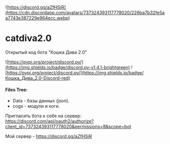 ![https://discord.gg/aZfHSjR](https://cdn.discordapp.com/avatars/737324393117778020/226ba7b32fe5aa7743e387229e964ecc.webp)
# catdiva2.0
Открытый код бота "Кошка Дива 2.0"

![https://pypi.org/project/discord.py/](https://img.shields.io/badge/discord.py-v1.4.1-brightgreen)
![https://pypi.org/project/discord.py/](https://img.shields.io/badge/Кошка_Дива_2.0-Discord-red)

#### Files Tree:
  - Data - базы данных (json).
  - cogs - модули и коги.

Пригласить бота к себе на сервер: https://discord.com/api/oauth2/authorize?client_id=737324393117778020&permissions=8&scope=bot

Мой сервер - https://discord.gg/aZfHSjR